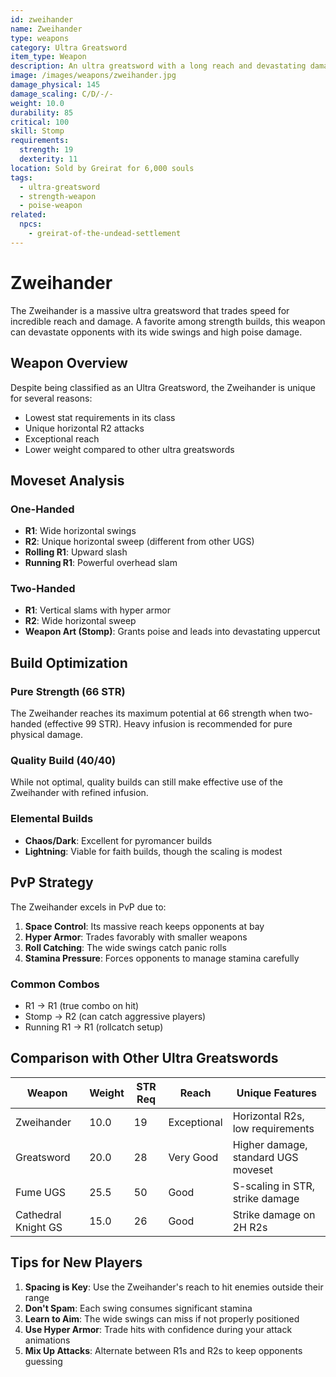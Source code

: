 ```yaml
---
id: zweihander
name: Zweihander
type: weapons
category: Ultra Greatsword
item_type: Weapon
description: An ultra greatsword with a long reach and devastating damage
image: /images/weapons/zweihander.jpg
damage_physical: 145
damage_scaling: C/D/-/-
weight: 10.0
durability: 85
critical: 100
skill: Stomp
requirements:
  strength: 19
  dexterity: 11
location: Sold by Greirat for 6,000 souls
tags:
  - ultra-greatsword
  - strength-weapon
  - poise-weapon
related:
  npcs:
    - greirat-of-the-undead-settlement
---
```


# Zweihander

The Zweihander is a massive ultra greatsword that trades speed for incredible reach and damage. A favorite among strength builds, this weapon can devastate opponents with its wide swings and high poise damage.

## Weapon Overview

Despite being classified as an Ultra Greatsword, the Zweihander is unique for several reasons:
- Lowest stat requirements in its class
- Unique horizontal R2 attacks
- Exceptional reach
- Lower weight compared to other ultra greatswords

## Moveset Analysis

### One-Handed
- **R1**: Wide horizontal swings
- **R2**: Unique horizontal sweep (different from other UGS)
- **Rolling R1**: Upward slash
- **Running R1**: Powerful overhead slam

### Two-Handed
- **R1**: Vertical slams with hyper armor
- **R2**: Wide horizontal sweep
- **Weapon Art (Stomp)**: Grants poise and leads into devastating uppercut

## Build Optimization

### Pure Strength (66 STR)
The Zweihander reaches its maximum potential at 66 strength when two-handed (effective 99 STR). Heavy infusion is recommended for pure physical damage.

### Quality Build (40/40)
While not optimal, quality builds can still make effective use of the Zweihander with refined infusion.

### Elemental Builds
- **Chaos/Dark**: Excellent for pyromancer builds
- **Lightning**: Viable for faith builds, though the scaling is modest

## PvP Strategy

The Zweihander excels in PvP due to:
1. **Space Control**: Its massive reach keeps opponents at bay
2. **Hyper Armor**: Trades favorably with smaller weapons
3. **Roll Catching**: The wide swings catch panic rolls
4. **Stamina Pressure**: Forces opponents to manage stamina carefully

### Common Combos
- R1 → R1 (true combo on hit)
- Stomp → R2 (can catch aggressive players)
- Running R1 → R1 (rollcatch setup)

## Comparison with Other Ultra Greatswords

| Weapon | Weight | STR Req | Reach | Unique Features |
|--------|--------|---------|-------|-----------------|
| Zweihander | 10.0 | 19 | Exceptional | Horizontal R2s, low requirements |
| Greatsword | 20.0 | 28 | Very Good | Higher damage, standard UGS moveset |
| Fume UGS | 25.5 | 50 | Good | S-scaling in STR, strike damage |
| Cathedral Knight GS | 15.0 | 26 | Good | Strike damage on 2H R2s |

## Tips for New Players

1. **Spacing is Key**: Use the Zweihander's reach to hit enemies outside their range
2. **Don't Spam**: Each swing consumes significant stamina
3. **Learn to Aim**: The wide swings can miss if not properly positioned
4. **Use Hyper Armor**: Trade hits with confidence during your attack animations
5. **Mix Up Attacks**: Alternate between R1s and R2s to keep opponents guessing